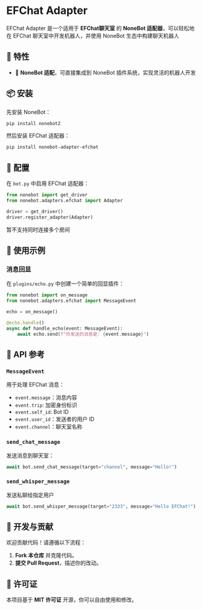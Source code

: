 # EFChat Adapter

EFChat Adapter 是一个适用于 **EFChat聊天室** 的 **NoneBot 适配器**，可以轻松地在 EFChat 聊天室中开发机器人，并使用 NoneBot 生态中构建聊天机器人

## 🚀 特性
- 🔌 **NoneBot 适配**，可直接集成到 NoneBot 插件系统，实现灵活的机器人开发

<!-- - 🌐 **多聊天室支持**，可以同时连接多个不同的 EFChat 房间-->

## 📦 安装
先安装 NoneBot：
```bash
pip install nonebot2
```
然后安装 EFChat 适配器：
```bash
pip install nonebot-adapter-efchat
```

## 🔧 配置
在 `bot.py` 中启用 EFChat 适配器：
```python
from nonebot import get_driver
from nonebot.adapters.efchat import Adapter

driver = get_driver()
driver.register_adapter(Adapter)
```

暂不支持同时连接多个房间
<!-- 如果你希望连接多个聊天室，可以在 `.env` 或配置文件中添加：
```ini
HACKCHAT_ROOMS = "room1,room2,room3"
``` -->

## 💬 使用示例
### 消息回显
在 `plugins/echo.py` 中创建一个简单的回显插件：
```python
from nonebot import on_message
from nonebot.adapters.efchat import MessageEvent

echo = on_message()

@echo.handle()
async def handle_echo(event: MessageEvent):
    await echo.send(f"你发送的消息是: {event.message}")
```

## 📖 API 参考
### `MessageEvent`
用于处理 EFChat 消息：
- `event.message`：消息内容
- `event.trip`: 加密身份标识
- `event.self_id`: Bot ID
- `event.user_id`：发送者的用户 ID
- `event.channel`：聊天室名称

### `send_chat_message`
发送消息到聊天室：
```python
await bot.send_chat_message(target="channel", message="Hello!")
```

### `send_whisper_message`
发送私聊给指定用户
```python
await bot.send_whisper_message(target="2333", message="Hello EFChat!")
```

## 🔨 开发与贡献
欢迎贡献代码！请遵循以下流程：
1. **Fork 本仓库** 并克隆代码。
2. **提交 Pull Request**，描述你的改动。

## 📜 许可证
本项目基于 **MIT 许可证** 开源，你可以自由使用和修改。
